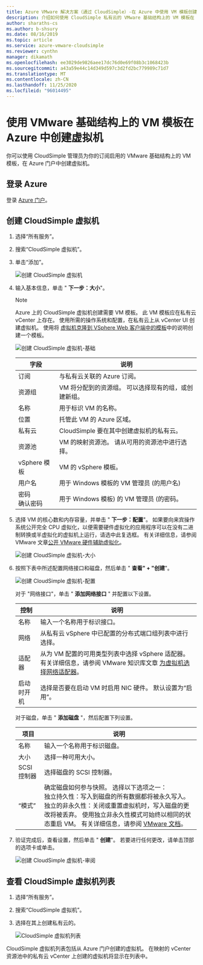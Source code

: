```yaml
---
title: Azure VMware 解决方案（通过 CloudSimple）-在 Azure 中使用 VM 模板创建虚拟机
description: 介绍如何使用 CloudSimple 私有云的 VMware 基础结构上的 VM 模板在 Azure 中创建虚拟机
author: sharaths-cs
ms.author: b-shsury
ms.date: 08/16/2019
ms.topic: article
ms.service: azure-vmware-cloudsimple
ms.reviewer: cynthn
manager: dikamath
ms.openlocfilehash: ee3029de9826aee17dc76d0e69f08b3c1068423b
ms.sourcegitcommit: a43a59e44c14d349d597c3d2fd2bc779989c71d7
ms.translationtype: MT
ms.contentlocale: zh-CN
ms.lasthandoff: 11/25/2020
ms.locfileid: "96014495"
---
```

# <a name="create-a-virtual-machine-in-azure-using-vm-templates-on-the-vmware-infrastructure"></a>使用 VMware 基础结构上的 VM 模板在 Azure 中创建虚拟机

你可以使用 CloudSimple 管理员为你的订阅启用的 VMware 基础结构上的 VM 模板，在 Azure 门户中创建虚拟机。

## <a name="sign-in-to-azure"></a>登录 Azure

登录 [Azure 门户](https://portal.azure.com)。

## <a name="create-cloudsimple-virtual-machine"></a>创建 CloudSimple 虚拟机

1. 选择“所有服务”。

2. 搜索“CloudSimple 虚拟机”。

3. 单击“添加”。

    ![创建 CloudSimple 虚拟机](media/create-cloudsimple-virtual-machine.png)

4. 输入基本信息，单击 " **下一步：大小**"。

    > [!NOTE]
    > Azure 上的 CloudSimple 虚拟机创建需要 VM 模板。  此 VM 模板应在私有云 vCenter 上存在。  使用所需的操作系统和配置，在私有云上从 vCenter UI 创建虚拟机。  使用将 [虚拟机克隆到 VSphere Web 客户端中的模板](https://docs.vmware.com/en/VMware-vSphere/6.5/com.vmware.vsphere.vm_admin.doc/GUID-FE6DE4DF-FAD0-4BB0-A1FD-AFE9A40F4BFE_copy.html)中的说明创建一个模板。

    ![创建 CloudSimple 虚拟机-基础](media/create-cloudsimple-virtual-machine-basic-info.png)

    | 字段 | 说明 |
    | ------------ | ------------- |
    | 订阅 | 与私有云关联的 Azure 订阅。  |
    | 资源组 | VM 将分配到的资源组。 可以选择现有的组，或创建新组。 |
    | 名称 | 用于标识 VM 的名称。  |
    | 位置 | 托管此 VM 的 Azure 区域。  |
    | 私有云 | CloudSimple 要在其中创建虚拟机的私有云。 |
    | 资源池 | VM 的映射资源池。 请从可用的资源池中进行选择。 |
    | vSphere 模板 | VM 的 vSphere 模板。  |
    | 用户名 | 用于 Windows 模板的 VM 管理员 (的用户名) |
    | 密码 <br>确认密码 | 用于 Windows 模板) 的 VM 管理员 (的密码。  |

5. 选择 VM 的核心数和内存容量，并单击 " **下一步：配置**"。 如果要向来宾操作系统公开完全 CPU 虚拟化，以便需要硬件虚拟化的应用程序可以在没有二进制转换或半虚拟化的虚拟机上运行，请选中此复选框。 有关详细信息，请参阅 VMware 文章[公开 VMware 硬件辅助虚拟化](https://docs.vmware.com/en/VMware-vSphere/6.5/com.vmware.vsphere.vm_admin.doc/GUID-2A98801C-68E8-47AF-99ED-00C63E4857F6.html)。

    ![创建 CloudSimple 虚拟机-大小](media/create-cloudsimple-virtual-machine-size.png)

6. 按照下表中所述配置网络接口和磁盘，然后单击 " **查看" + "创建**"。

    ![创建 CloudSimple 虚拟机-配置](media/create-cloudsimple-virtual-machine-configurations.png)

    对于 "网络接口"，单击 " **添加网络接口** " 并配置以下设置。

    | 控制 | 说明 |
    | ------------ | ------------- |
    | 名称 | 输入一个名称用于标识接口。  |
    | 网络 | 从私有云 vSphere 中已配置的分布式端口组列表中进行选择。  |
    | 适配器 | 从为 VM 配置的可用类型列表中选择 vSphere 适配器。 有关详细信息，请参阅 VMware 知识库文章 [为虚拟机选择网络适配器](https://kb.vmware.com/s/article/1001805)。 |
    | 启动时开机 | 选择是否要在启动 VM 时启用 NIC 硬件。 默认设置为“启用”。 |

    对于磁盘，单击 " **添加磁盘** "，然后配置下列设置。

    | 项目 | 说明 |
    | ------------ | ------------- |
    | 名称 | 输入一个名称用于标识磁盘。  |
    | 大小 | 选择一种可用大小。  |
    | SCSI 控制器 | 选择磁盘的 SCSI 控制器。  |
    | “模式” | 确定磁盘如何参与快照。 选择以下选项之一： <br> 独立持久性：写入到磁盘的所有数据都将被永久写入。<br> 独立的非永久性：关闭或重置虚拟机时，写入磁盘的更改将被丢弃。  使用独立非永久性模式可始终以相同的状态重启 VM。 有关详细信息，请参阅 [VMware 文档](https://docs.vmware.com/en/VMware-vSphere/6.5/com.vmware.vsphere.vm_admin.doc/GUID-8B6174E6-36A8-42DA-ACF7-0DA4D8C5B084.html)。

7. 验证完成后，查看设置，然后单击 " **创建**"。 若要进行任何更改，请单击顶部的选项卡或单击。

    ![创建 CloudSimple 虚拟机-审阅](media/create-cloudsimple-virtual-machine-review.png)

## <a name="view-list-of-cloudsimple-virtual-machines"></a>查看 CloudSimple 虚拟机列表

1. 选择“所有服务”。

2. 搜索“CloudSimple 虚拟机”。

3. 选择在其上创建私有云的。

    ![CloudSimple 虚拟机列表](media/list-cloudsimple-virtual-machines.png)

CloudSimple 虚拟机列表包括从 Azure 门户创建的虚拟机。  在映射的 vCenter 资源池中的私有云 vCenter 上创建的虚拟机将显示在列表中。  
